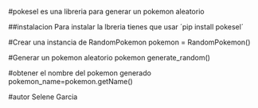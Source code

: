 #pokesel
es una libreria para generar un pokemon aleatorio

##instalacion
Para instalar la lbreria tienes que usar ´pip install pokesel´

#Crear una instancia de RandomPokemon
pokemon = RandomPokemon()

#Generar un pokemon aleatorio
pokemon generate_random()

#obtener el nombre del pokemon generado
pokemon_name=pokemon.getName()

#autor
Selene Garcia